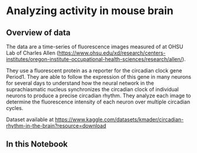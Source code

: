 # Analyzing activity in mouse brain

## Overview of data

The data are a time-series of fluorescence images measured of at OHSU Lab of Charles Allen 
(https://www.ohsu.edu/xd/research/centers-institutes/oregon-institute-occupational-health-sciences/research/allen/).

They use a fluorescent protein as a reporter for the circadian clock gene Period1. They are able to follow the expression of this gene in many neurons for several days to understand how the neural network in the suprachiasmatic nucleus synchronizes the circadian clock of individual neurons to produce a precise circadian rhythm. They analyze each image to determine the fluorescence intensity of each neuron over multiple circadian cycles.

Dataset available at 
https://www.kaggle.com/datasets/kmader/circadian-rhythm-in-the-brain?resource=download

## In this Notebook

